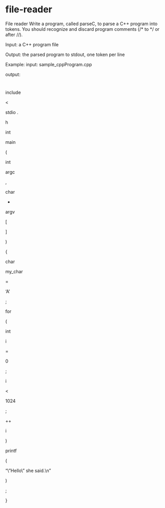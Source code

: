 # file-reader
File reader
Write a program, called parseC, to parse a C++ program into tokens. You should recognize and discard program comments (/* to */ or after //). 

Input:
a C++ program file

Output:
the parsed program to stdout, one token per line


Example:
input:
sample_cppProgram.cpp


output:
#
include

<

stdio
.

h

>

int

main

(

int

argc

,

char

*

argv

[

]

)

{

char

my_char

=


‘A’

;

for

(


int

i

=

0

;

i

<

1024

;

++

i

)

printf

(

“\”Hello\” she said.\n”

)

;

}





